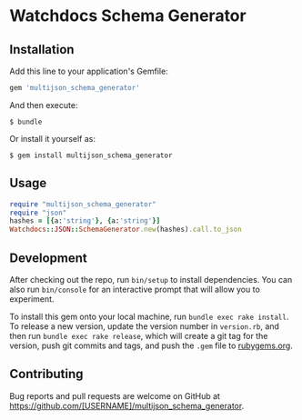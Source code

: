 # Watchdocs Schema Generator
## Installation

Add this line to your application's Gemfile:

```ruby
gem 'multijson_schema_generator'
```

And then execute:

    $ bundle

Or install it yourself as:

    $ gem install multijson_schema_generator

## Usage

```ruby
require "multijson_schema_generator"
require "json"
hashes = [{a:'string'}, {a:'string'}]
Watchdocs::JSON::SchemaGenerator.new(hashes).call.to_json
```

## Development

After checking out the repo, run `bin/setup` to install dependencies. You can also run `bin/console` for an interactive prompt that will allow you to experiment.

To install this gem onto your local machine, run `bundle exec rake install`. To release a new version, update the version number in `version.rb`, and then run `bundle exec rake release`, which will create a git tag for the version, push git commits and tags, and push the `.gem` file to [rubygems.org](https://rubygems.org).

## Contributing

Bug reports and pull requests are welcome on GitHub at https://github.com/[USERNAME]/multijson_schema_generator.

